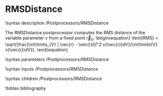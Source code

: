# RMSDistance

!syntax description /Postprocessors/RMSDistance

The RMSDistance postprocessor computes the RMS distance of the variable parameter $v$ from a fixed point $\vec{r}_0$:
\begin{equation}
  \text{RMS} = \sqrt{\frac{\int\limits_{V} \| \vec{r} - \vec{r}_0\|^2 v(\vec{r})dV}{\int\limits_{V} v(\vec{r})dV}}.
\end{equation}

!syntax parameters /Postprocessors/RMSDistance

!syntax inputs /Postprocessors/RMSDistance

!syntax children /Postprocessors/RMSDistance

!bibtex bibliography
